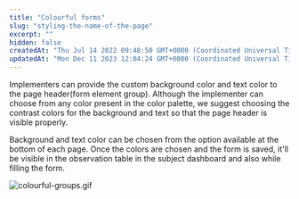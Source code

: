 ```yaml
---
title: "Colourful forms"
slug: "styling-the-name-of-the-page"
excerpt: ""
hidden: false
createdAt: "Thu Jul 14 2022 09:48:50 GMT+0000 (Coordinated Universal Time)"
updatedAt: "Mon Dec 11 2023 12:04:24 GMT+0000 (Coordinated Universal Time)"
---
```

Implementers can provide the custom background color and text color to the page header(form element group). Although the implementer can choose from any color present in the color palette, we suggest choosing the contrast colors for the background and text so that the page header is visible properly.

Background and text color can be chosen from the option available at the bottom of each page. Once the colors are chosen and the form is saved, it'll be visible in the observation table in the subject dashboard and also while filling the form.

![](https://files.readme.io/54b0c74-colourful-groups.gif "colourful-groups.gif")
